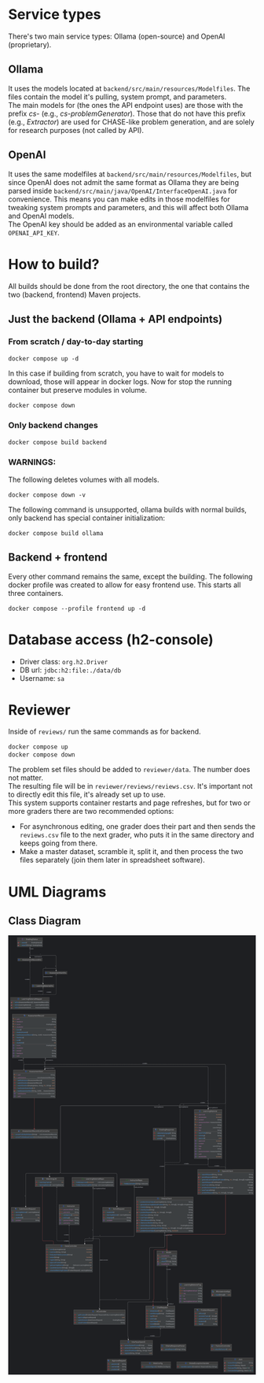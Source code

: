 # Service types
There's two main service types: Ollama (open-source) and OpenAI (proprietary).

## Ollama
It uses the models located at ```backend/src/main/resources/Modelfiles```. The files contain the model it's pulling, system prompt, and parameters.  
The main models for (the ones the API endpoint uses) are those with the prefix _cs-_ (e.g., _cs-problemGenerator_). 
Those that do not have this prefix (e.g., _Extractor_) are used for CHASE-like problem generation, and are solely for research purposes (not called by API).

## OpenAI
It uses the same modelfiles at ```backend/src/main/resources/Modelfiles```, but since OpenAI does not admit the same format as Ollama they are being parsed inside ```backend/src/main/java/OpenAI/InterfaceOpenAI.java``` for convenience. This means you can make edits in those modelfiles for tweaking system prompts and parameters, and this will affect both Ollama and OpenAI models.  
The OpenAI key should be added as an environmental variable called ```OPENAI_API_KEY```.

# How to build?
All builds should be done from the root directory, the one that contains the two (backend, frontend) Maven projects.
## Just the backend (Ollama + API endpoints)
### From scratch / day-to-day starting
```
docker compose up -d
```
In this case if building from scratch, you have to wait for models to download, those will appear in docker logs.
Now for stop the running container but preserve modules in volume.
```
docker compose down
```
### Only backend changes
```
docker compose build backend
```
### WARNINGS:
The following deletes volumes with all models.
```
docker compose down -v
```
The following command is unsupported, ollama builds with normal builds, only backend has special container initialization:
```
docker compose build ollama
```
## Backend + frontend
Every other command remains the same, except the building. The following docker profile was created to allow for easy frontend use. This starts all three containers.
```
docker compose --profile frontend up -d
```

# Database access (h2-console)
- Driver class: ```org.h2.Driver```
- DB url: ```jdbc:h2:file:./data/db```
- Username: ```sa```

# Reviewer
Inside of ```reviews/``` run the same commands as for backend.
```
docker compose up
docker compose down
```
The problem set files should be added to ```reviewer/data```. The number does not matter.  
The resulting file will be in ```reviewer/reviews/reviews.csv```. It's important not to directly edit this file, it's already set up to use.  
This system supports container restarts and page refreshes, but for two or more graders there are two recommended options:
- For asynchronous editing, one grader does their part and then sends the ```reviews.csv``` file to the next grader, who puts it in the same directory and keeps going from there.
- Make a master dataset, scramble it, split it, and then process the two files separately (join them later in spreadsheet software).

# UML Diagrams
## Class Diagram
![image alt](https://github.com/Marzopa/TECMap-AI/blob/331aa4150a1914fc32e74b089791cb755fb65a93/backend/src/main/resources/Diagrams/TECMap-AI%20UML%20Class%20Diagram.png)
